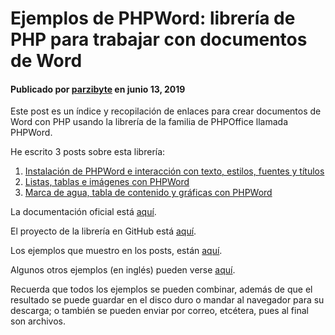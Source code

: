 # Ejemplos de PHPWord: librería de PHP para trabajar con documentos de Word

#### Publicado por  [**parzibyte**](https://parzibyte.me/blog/author/parzibyte/)  en  junio 13, 2019
Este post es un índice y recopilación de enlaces para crear documentos de Word con PHP usando la librería de la familia de PHPOffice llamada PHPWord.

He escrito 3 posts sobre esta librería:

1.  [Instalación de PHPWord e interacción con texto, estilos, fuentes y títulos](https://parzibyte.me/blog/2019/06/13/crear-documentos-word-php-phpword/)
2.  [Listas, tablas e imágenes con PHPWord](https://parzibyte.me/blog/2019/06/13/php-word-agregar-listas-tablas-imagenes-usando-phpword/)
3.  [Marca de agua, tabla de contenido y gráficas con PHPWord](https://parzibyte.me/blog/2019/06/13/phpword-agregar-marca-agua-toc-graficas-word-php/)

La documentación oficial está  [aquí](https://phpword.readthedocs.io/en/latest/).

El proyecto de la librería en GitHub está  [aquí](https://github.com/PHPOffice/PHPWord/).

Los ejemplos que muestro en los posts, están  [aquí](https://github.com/parzibyte/ejemplos-word-php-phpword).

Algunos otros ejemplos (en inglés) pueden verse  [aquí](https://github.com/PHPOffice/PHPWord/tree/develop/samples).

Recuerda que todos los ejemplos se pueden combinar, además de que el resultado se puede guardar en el disco duro o mandar al navegador para su descarga; o también se pueden enviar por correo, etcétera, pues al final son archivos.